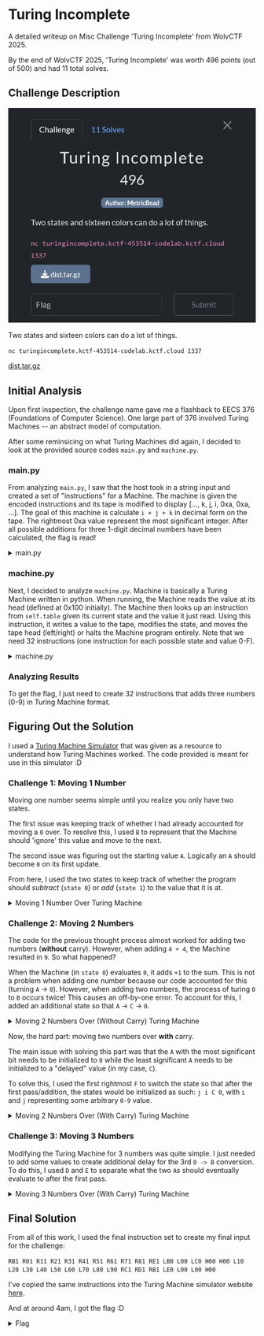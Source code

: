 # Turing Incomplete

A detailed writeup on Misc Challenge 'Turing Incomplete' from WolvCTF 2025.

By the end of WolvCTF 2025, 'Turing Incomplete' was worth 496 points (out of 500) and had 11 total solves.

## Challenge Description

![Turing Incomplete Challenge](/assets/turing_incomplete.png)

Two states and sixteen colors can do a lot of things.

`nc turingincomplete.kctf-453514-codelab.kctf.cloud 1337`

[dist.tar.gz](/assets/dist.tar.gz)

## Initial Analysis

Upon first inspection, the challenge name gave me a flashback to EECS 376 (Foundations of Computer Science). One large part of 376 involved Turing Machines -- an abstract model of computation.

After some reminsicing on what Turing Machines did again, I decided to look at the provided source codes `main.py` and `machine.py`.

### main.py

From analyzing `main.py`, I saw that the host took in a string input and created a set of "instructions" for a Machine. The machine is given the encoded instructions and its tape is modified to display [..., k, j, i, 0xa, 0xa, ...]. The goal of this machine is calculate `i + j + k` in decimal form on the tape. The rightmost 0xa value represent the most significant integer. After all possible additions for three 1-digit decimal numbers have been calculated, the flag is read!
<details>
  <summary> main.py </summary>

    ```python
    def main():
    instructions = input()
    encoded = []
    for instruction in instructions.split():
        move, write, state = instruction 
        encoded.append(Instruction(move, int(write, base=16), int(state, base=16)))
    for i in range(10):
        for j in range(10):
            for k in range(10):
                machine = Machine(encoded)
                tape = machine.tape
                tape[machine.head] = i
                tape[machine.head-1] = j
                tape[machine.head-2] = k
                tape[machine.head+1] = 0xa
                tape[machine.head+2] = 0xa
                end_location = machine.head + 1
                machine.run()
                assert (machine.tape[end_location] == i + j + k) or (machine.tape[end_location] + machine.tape[end_location + 1] * 10) == i + j + k
    with open("flag.txt", "rb") as flag:
        print(flag.read())
    ```  
</details>

### machine.py

Next, I decided to analyze `machine.py`. Machine is basically a Turing Machine written in python. When running, the Machine reads the value at its head (defined at 0x100 initially). The Machine then looks up an instruction from `self.table` given its current state and the value it just read. Using this instruction, it writes a value to the tape, modifies the state, and moves the tape head (left/right) or halts the Machine program entirely. Note that we need 32 instructions (one instruction for each possible state and value 0-F).

<details>
    <summary> machine.py </summary>

    ```python
    class Instruction:
        def __init__(self, move: str, write: int, state: int):
            self.move = move
            self.write = write
            self.state = state
    
    class Machine:
        def __init__(self, instructions):
            assert len(instructions) == 0x20
            self.table = [{},{}]
            self.head = 0x100
            self.tape = [0xf] * 0x200
            self.state = 0
            for i in range(0x20):
                self.table[i//0x10][i%0x10] = instructions[i]
        def run(self):
            while True:
                instruction = self.tape[self.head]
                instruction = self.table[self.state][instruction]
                self.tape[self.head] = instruction.write
                self.state = instruction.state
                if instruction.move == "H":
                    break
                elif instruction.move == "R":
                    self.head+=1
                elif instruction.move == "L":
                    self.head-=1
    ```

</details>

### Analyzing Results

To get the flag, I just need to create 32 instructions that adds three numbers (0-9) in Turing Machine format.

## Figuring Out the Solution

I used a [Turing Machine Simulator](https://turingmachine.io/) that was given as a resource to understand how Turing Machines worked. The code provided is meant for use in this simulator :D

### Challenge 1: Moving 1 Number

Moving one number seems simple until you realize you only have two states.

The first issue was keeping track of whether I had already accounted for moving a `0` over. To resolve this, I used `B` to represent that the Machine should 'ignore' this value and move to the next. 

The second issue was figuring out the starting value `A`. Logically an `A` should become `0` on its first update.

From here, I used the two states to keep track of whether the program should *subtract* (`state 0`) or *add* (`state 1`) to the value that it is at.

<details>
    <summary> Moving 1 Number Over Turing Machine</summary>

    This Turing Machine moves the value (0-9) over to the `A` position in the tape. 

    ```
    input: '9A'
    blank: 'F'
    start state: sub
    table:
        # subtract
        sub:
            0: {write: B, R: add}
            1: {write: 0, R: add}
            2: {write: 1, R: add}
            3: {write: 2, R: add}
            4: {write: 3, R: add}
            5: {write: 4, R: add}
            6: {write: 5, R: add}
            7: {write: 6, R: add}
            8: {write: 7, R: add}
            9: {write: 8, R: add}
            B: {write: B, L: sub}
        # add
        add:
            0: {write: 1, L: sub}
            1: {write: 2, L: sub}
            2: {write: 3, L: sub}
            3: {write: 4, L: sub}
            4: {write: 5, L: sub}
            5: {write: 6, L: sub}
            6: {write: 7, L: sub}
            7: {write: 8, L: sub}
            8: {write: 9, L: sub}
            A: {write: 0, L: sub}
            B: {write B, R: add}
    ```
</details>

### Challenge 2: Moving 2 Numbers

The code for the previous thought process almost worked for adding two numbers (**without** carry). However, when adding `4 + 4`, the Machine resulted in `9`. So what happened?

When the Machine (in `state 0`) evaluates `0`, it adds `+1` to the sum. This is not a problem when adding one number because our code accounted for this (turning `A` -> `0`). However, when adding two numbers, the process of turing `0` to `B` occurs twice! This causes an off-by-one error. To account for this, I added an additional state so that `A` -> `C` -> `0`. 

<details>
    <summary> Moving 2 Numbers Over (Without Carry) Turing Machine</summary>

    This Turing Machine adds two values, `i` and `j`, over to the `A` position in the tape. Note that `0 <= i + j < 10`.

    ```
    input: '44A'
    blank: 'F'
    start state: start
    table:
        # Adjusts the tape position to be in the correct spot
        start:
            [0,1,2,3,4,5,6,7,8,9,A,B,C,D,E,F]: {R: sub}
        # subtract
        sub:
            0: {write: B, R: add}
            1: {write: 0, R: add}
            2: {write: 1, R: add}
            3: {write: 2, R: add}
            4: {write: 3, R: add}
            5: {write: 4, R: add}
            6: {write: 5, R: add}
            7: {write: 6, R: add}
            8: {write: 7, R: add}
            9: {write: 8, R: add}
            B: {write: B, L: sub}
        # add
        add:
            0: {write: 1, L: sub}
            1: {write: 2, L: sub}
            2: {write: 3, L: sub}
            3: {write: 4, L: sub}
            4: {write: 5, L: sub}
            5: {write: 6, L: sub}
            6: {write: 7, L: sub}
            7: {write: 8, L: sub}
            8: {write: 9, L: sub}
            A: {write: C, L: sub}
            B: {write: B, R: add}
            C: {write: 0, L: sub} # new
    ```

    
</details>

Now, the hard part: moving two numbers over **with** carry.

The main issue with solving this part was that the `A` with the most significant bit needs to be initialized to `0` while the least significant `A` needs to be initialized to a "delayed" value (in my case, `C`). 

To solve this, I used the first rightmost `F` to switch the state so that after the first pass/addition, the states would be initialized as such: `j i C 0`, with `i` and `j` representing some arbitrary `0-9` value.

<details>
<summary> Moving 2 Numbers Over (With Carry) Turing Machine</summary>

    This Turing Machine adds two values, `i` and `j`, over to the `AA` position in the tape.
    ```
    input: '11AA'
    blank: 'F'
    start state: start
    table:
    # Adjusts the tape position to be in the correct spot
    start:
        [0,1,2,3,4,5,6,7,8,9,A,B,C,D,E,F]: {R: sub}
    # subtract
    sub:
        0: {write: B, R: add}
        1: {write: 0, R: add}
        2: {write: 1, R: add}
        3: {write: 2, R: add}
        4: {write: 3, R: add}
        5: {write: 4, R: add}
        6: {write: 5, R: add}
        7: {write: 6, R: add}
        8: {write: 7, R: add}
        9: {write: 8, R: add}
        B: {write: B, L: sub}
        C: {write: C, L: sub} # new
    # add
    add:
        0: {write: 1, L: sub}
        1: {write: 2, L: sub}
        2: {write: 3, L: sub}
        3: {write: 4, L: sub}
        4: {write: 5, L: sub}
        5: {write: 6, L: sub}
        6: {write: 7, L: sub}
        7: {write: 8, L: sub}
        8: {write: 9, L: sub}
        9: {write: C, R: add} # new
        A: {write: C, R: add} # modified
        B: {write: B, R: add}
        C: {write: 0, L: sub}
        F: {write: F, L: add} # new
    ```

</details>

### Challenge 3: Moving 3 Numbers

Modifying the Turing Machine for 3 numbers was quite simple. I just needed to add some values to create additional delay for the 3rd `0 -> B` conversion. To do this, I used `D` and `E` to separate what the two `A`s should eventually evaluate to after the first pass.

<details>
    <summary> Moving 3 Numbers Over (With Carry) Turing Machine</summary>
    
    This Turing Machine adds 3 numbers (with carry) as wanted.

    ```
    input: '999AA'
    blank: 'F'
    start state: start
    table:
    # Adjusts the tape position to be in the correct spot
    start:
        [0,1,2,3,4,5,6,7,8,9,A,B,C,D,E,F]: {R: start1}
    start1:
        [0,1,2,3,4,5,6,7,8,9,A,B,C,D,E,F]: {R: sub}
    # subtract
    sub:
        0: {write: B, R: add}
        1: {write: 0, R: add}
        2: {write: 1, R: add}
        3: {write: 2, R: add}
        4: {write: 3, R: add}
        5: {write: 4, R: add}
        6: {write: 5, R: add}
        7: {write: 6, R: add}
        8: {write: 7, R: add}
        9: {write: 8, R: add}
        B: {write: B, L: sub}
        C: {write: 0, L: sub} # modified
        D: {write: C, L: sub} # new
    # add
    add:
        0: {write: 1, L: sub}
        1: {write: 2, L: sub}
        2: {write: 3, L: sub}
        3: {write: 4, L: sub}
        4: {write: 5, L: sub}
        5: {write: 6, L: sub}
        6: {write: 7, L: sub}
        7: {write: 8, L: sub}
        8: {write: 9, L: sub}
        9: {write: C, R: add}
        A: {write: D, R: add} # modified
        B: {write: B, R: add}
        C: {write: E, L: sub} # modified
        D: {write: 0, L: sub}
        E: {write: 0, L: sub} # new
        F: {write: F, L: add}
    ```
</details>

## Final Solution

From all of this work, I used the final instruction set to create my final input for the challenge:

```RB1 R01 R11 R21 R31 R41 R51 R61 R71 R81 RE1 LB0 L00 LC0 H00 H00 L10 L20 L30 L40 L50 L60 L70 L80 L90 RC1 RD1 RB1 LE0 L00 L00 H00```

I've copied the same instructions into the Turing Machine simulator website [here](turingmachine.io/?import-gist=3b269e9d65d942c9b678981722db37d1).

And at around 4am, I got the flag :D

<details>
    <summary> Flag </summary>

    wctf{jU5t_a_b1T_0f_s7At3}

</details>
